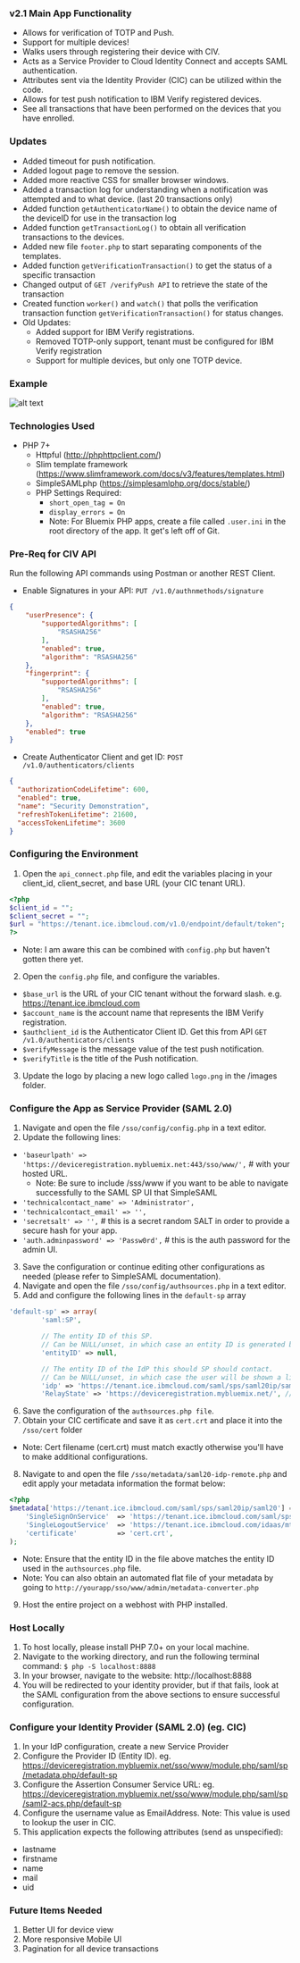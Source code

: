 ### v2.1 Main App Functionality

- Allows for verification of TOTP and Push.
- Support for multiple devices!
- Walks users through registering their device with CIV.
- Acts as a Service Provider to Cloud Identity Connect and accepts SAML authentication.
- Attributes sent via the Identity Provider (CIC) can be utilized within the code.
- Allows for test push notification to IBM Verify registered devices.
- See all transactions that have been performed on the devices that you have enrolled.

### Updates
- Added timeout for push notification.
- Added logout page to remove the session.
- Added more reactive CSS for smaller browser windows.
- Added a transaction log for understanding when a notification was attempted and to what device. (last 20 transactions only)
- Added function `getAuthenticatorName()` to obtain the device name of the deviceID for use in the transaction log
- Added function `getTransactionLog()` to obtain all verification transactions to the devices. 
- Added new file `footer.php` to start separating components of the templates.
- Added function `getVerificationTransaction()` to get the status of a specific transaction
- Changed output of `GET /verifyPush API` to retrieve the state of the transaction
- Created function `worker()` and `watch()` that polls the verification transaction function `getVerificationTransaction()` for status changes.
- Old Updates: 
    - Added support for IBM Verify registrations.
    - Removed TOTP-only support, tenant must be configured for IBM Verify registration
    - Support for multiple devices, but only one TOTP device.

### Example

![alt text](https://github.ibm.com/ajcase/CIV-DeviceRegistration/blob/master/DeviceRegistration-example.png "Device Registration Example for CIV")

### Technologies Used
+ PHP 7+
  + Httpful (http://phphttpclient.com/)
  + Slim template framework (https://www.slimframework.com/docs/v3/features/templates.html)
  + SimpleSAMLphp (https://simplesamlphp.org/docs/stable/)
  + PHP Settings Required:
    + `short_open_tag = On`
    + `display_errors = On`
    + Note: For Bluemix PHP apps, create a file called `.user.ini` in the root directory of the app. It get's left off of Git.

### Pre-Req for CIV API
Run the following API commands using Postman or another REST Client.
+ Enable Signatures in your API: `PUT /v1.0/authnmethods/signature`
```JSON
{
    "userPresence": {
        "supportedAlgorithms": [
            "RSASHA256"
        ],
        "enabled": true,
        "algorithm": "RSASHA256"
    },
    "fingerprint": {
        "supportedAlgorithms": [
            "RSASHA256"
        ],
        "enabled": true,
        "algorithm": "RSASHA256"
    },
    "enabled": true
}
```
+ Create Authenticator Client and get ID: `POST /v1.0/authenticators/clients`
```JSON
{
  "authorizationCodeLifetime": 600,
  "enabled": true,
  "name": "Security Demonstration",
  "refreshTokenLifetime": 21600,
  "accessTokenLifetime": 3600
}
```

### Configuring the Environment
1. Open the `api_connect.php` file, and edit the variables placing in your client_id, client_secret, and base URL (your CIC tenant URL).
```PHP
<?php
$client_id = "";
$client_secret = "";
$url = "https://tenant.ice.ibmcloud.com/v1.0/endpoint/default/token";
?>
```
  + Note: I am aware this can be combined with `config.php` but haven't gotten there yet.
2. Open the `config.php` file, and configure the variables.
  + `$base_url` is the URL of your CIC tenant without the forward slash. e.g. https://tenant.ice.ibmcloud.com
  + `$account_name` is the account name that represents the IBM Verify registration.
  + `$authclient_id` is the Authenticator Client ID. Get this from API `GET /v1.0/authenticators/clients`
  + `$verifyMessage` is the message value of the test push notification.
  + `$verifyTitle` is the title of the Push notification.
3. Update the logo by placing a new logo called `logo.png` in the /images folder.

### Configure the App as Service Provider (SAML 2.0)
1. Navigate and open the file `/sso/config/config.php` in a text editor.
2. Update the following lines:
  + `'baseurlpath' => 'https://deviceregistration.mybluemix.net:443/sso/www/',` # with your hosted URL.
    + Note: Be sure to include /sss/www if you want to be able to navigate successfully to the SAML SP UI that SimpleSAML
  + `'technicalcontact_name' => 'Administrator',`
  + `'technicalcontact_email' => '',`
  + `'secretsalt' => '',` # this is a secret random SALT in order to provide a secure hash for your app.
  + `'auth.adminpassword' => 'Passw0rd',` # this is the auth password for the admin UI.
3. Save the configuration or continue editing other configurations as needed (please refer to SimpleSAML documentation).
4. Navigate and open the file `/sso/config/authsources.php` in a text editor.
5. Add and configure the following lines in the `default-sp` array
```PHP
'default-sp' => array(
        'saml:SP',

        // The entity ID of this SP.
        // Can be NULL/unset, in which case an entity ID is generated based on the metadata URL.
        'entityID' => null,

        // The entity ID of the IdP this should SP should contact.
        // Can be NULL/unset, in which case the user will be shown a list of available IdPs.
        'idp' => 'https://tenant.ice.ibmcloud.com/saml/sps/saml20ip/saml20', // Your CIC Tenant URL
        'RelayState' => 'https://deviceregistration.mybluemix.net/', // Your default relay state
```
6. Save the configuration of the `authsources.php file`.
7. Obtain your CIC certificate and save it as `cert.crt` and place it into the `/sso/cert` folder
  + Note: Cert filename (cert.crt) must match exactly otherwise you'll have to make additional configurations.
8. Navigate to and open the file `/sso/metadata/saml20-idp-remote.php` and edit apply your metadata information the format below:
```PHP
<?php
$metadata['https://tenant.ice.ibmcloud.com/saml/sps/saml20ip/saml20'] = array( // this is the Entity ID of your Identity Provider
    'SingleSignOnService'  => 'https://tenant.ice.ibmcloud.com/saml/sps/saml20ip/saml20/login', // This is the Login URL of the IdP
    'SingleLogoutService'  => 'https://tenant.ice.ibmcloud.com/idaas/mtfim/sps/idaas/logout',
    'certificate'          => 'cert.crt',
);
```
  + Note: Ensure that the entity ID in the file above matches the entity ID used in the `authsources.php` file.
  + Note: You can also obtain an automated flat file of your metadata by going to `http://yourapp/sso/www/admin/metadata-converter.php`
9. Host the entire project on a webhost with PHP installed.

### Host Locally
1. To host locally, please install PHP 7.0+ on your local machine.
2. Navigate to the working directory, and run the following terminal command: `$ php -S localhost:8888`
3. In your browser, navigate to the website: http://localhost:8888
4. You will be redirected to your identity provider, but if that fails, look at the SAML configuration from the above sections to ensure successful configuration.

### Configure your Identity Provider (SAML 2.0) (eg. CIC)
1. In your IdP configuration, create a new Service Provider
2. Configure the Provider ID (Entity ID). eg. https://deviceregistration.mybluemix.net/sso/www/module.php/saml/sp/metadata.php/default-sp
3. Configure the Assertion Consumer Service URL: eg. https://deviceregistration.mybluemix.net/sso/www/module.php/saml/sp/saml2-acs.php/default-sp
4. Configure the username value as EmailAddress. Note: This value is used to lookup the user in CIC.
5. This application expects the following attributes (send as unspecified):
  + lastname
  + firstname
  + name
  + mail
  + uid  

### Future Items Needed
1. Better UI for device view
2. More responsive Mobile UI
3. Pagination for all device transactions
